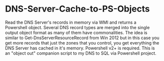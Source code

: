 # DNS-Server-Cache-to-PS-Objects

Read the DNS Server's records in memory via WMI and returns a Powershell object. Several DNS record types are merged into the single output object format as many of them have commonalities.  The idea is similar to Get-DnsServerResourceRecord from Win 2012 but in this case you get more records that just the zones that you control, you get everything the DNS Server has cached in it's memory.  Powershell v2+ is required.  This is an "object out" companion script to my DNS to SQL via Powershell project.
